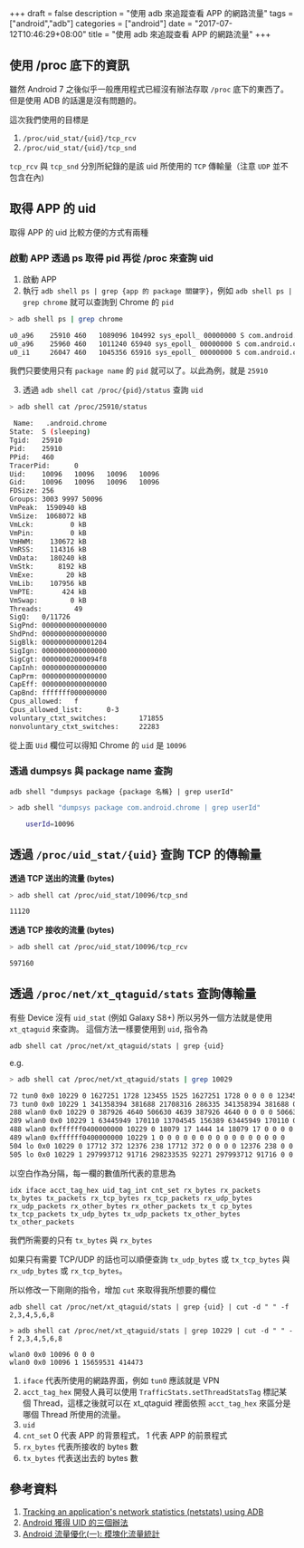 +++
draft = false 
description = "使用 adb 來追蹤查看 APP 的網路流量"
tags = ["android","adb"]
categories = ["android"]
date = "2017-07-12T10:46:29+08:00"
title = "使用 adb 來追蹤查看 APP 的網路流量"
+++

## 使用 /proc 底下的資訊

雖然 Android 7 之後似乎一般應用程式已經沒有辦法存取 `/proc` 底下的東西了。 但是使用 ADB 的話還是沒有問題的。

這次我們使用的目標是

1. `/proc/uid_stat/{uid}/tcp_rcv` 
1. `/proc/uid_stat/{uid}/tcp_snd`

`tcp_rcv` 與 `tcp_snd` 分別所紀錄的是該 uid 所使用的 `TCP` 傳輸量（注意 `UDP` 並不包含在內)

<!--more-->

## 取得 APP 的 uid

取得 APP 的 uid 比較方便的方式有兩種

### 啟動 APP 透過 ps 取得 pid 再從 /proc 來查詢 uid

1. 啟動 APP
2. 執行 `adb shell ps | grep {app 的 package 關鍵字}`，例如 `adb shell ps | grep chrome` 就可以查詢到 Chrome 的 `pid`

```bash
> adb shell ps | grep chrome

u0_a96    25910 460   1089096 104992 sys_epoll_ 00000000 S com.android.chrome
u0_a96    25960 460   1011240 65940 sys_epoll_ 00000000 S com.android.chrome:privileged_process0
u0_i1     26047 460   1045356 65916 sys_epoll_ 00000000 S com.android.chrome:sandboxed_process0
```

我們只要使用只有 `package name` 的 `pid` 就可以了。以此為例，就是 `25910`

3. 透過 `adb shell cat /proc/{pid}/status` 查詢 `uid`

```bash
> adb shell cat /proc/25910/status

 Name:   .android.chrome
State:  S (sleeping)
Tgid:   25910
Pid:    25910
PPid:   460
TracerPid:      0
Uid:    10096   10096   10096   10096
Gid:    10096   10096   10096   10096
FDSize: 256
Groups: 3003 9997 50096
VmPeak:  1590940 kB
VmSize:  1068072 kB
VmLck:         0 kB
VmPin:         0 kB
VmHWM:    130672 kB
VmRSS:    114316 kB
VmData:   180240 kB
VmStk:      8192 kB
VmExe:        20 kB
VmLib:    107956 kB
VmPTE:       424 kB
VmSwap:        0 kB
Threads:        49
SigQ:   0/11726
SigPnd: 0000000000000000
ShdPnd: 0000000000000000
SigBlk: 0000000000001204
SigIgn: 0000000000000000
SigCgt: 00000002000094f8
CapInh: 0000000000000000
CapPrm: 0000000000000000
CapEff: 0000000000000000
CapBnd: fffffff000000000
Cpus_allowed:   f
Cpus_allowed_list:      0-3
voluntary_ctxt_switches:        171855
nonvoluntary_ctxt_switches:     22283
```

從上面 `Uid` 欄位可以得知 Chrome 的 `uid` 是 `10096`

### 透過 dumpsys 與 package name 查詢

`adb shell "dumpsys package {package 名稱} | grep userId"`

```bash
> adb shell "dumpsys package com.android.chrome | grep userId"

    userId=10096
```

## 透過 `/proc/uid_stat/{uid}` 查詢 TCP 的傳輸量

**透過 TCP 送出的流量 (bytes)**

```bash
> adb shell cat /proc/uid_stat/10096/tcp_snd

11120
```

**透過 TCP 接收的流量 (bytes)**

```bash
> adb shell cat /proc/uid_stat/10096/tcp_rcv

597160
```

## 透過 `/proc/net/xt_qtaguid/stats` 查詢傳輸量

有些 Device 沒有 `uid_stat` (例如 Galaxy S8+) 所以另外一個方法就是使用 `xt_qtaguid` 來查詢。
這個方法一樣要使用到 `uid`, 指令為

`adb shell cat /proc/net/xt_qtaguid/stats | grep {uid}`

e.g.

```bash
> adb shell cat /proc/net/xt_qtaguid/stats | grep 10029

72 tun0 0x0 10229 0 1627251 1728 123455 1525 1627251 1728 0 0 0 0 123455 1525 0 0 0 0
73 tun0 0x0 10229 1 341358394 381688 21708316 286335 341358394 381688 0 0 0 0 21381218 281971 327098 4364 0 0
288 wlan0 0x0 10229 0 387926 4640 506630 4639 387926 4640 0 0 0 0 506630 4639 0 0 0 0
289 wlan0 0x0 10229 1 63445949 170110 13704545 156389 63445949 170110 0 0 0 0 13572037 154582 132508 1807 0 0
488 wlan0 0xffffff0400000000 10229 0 18079 17 1444 14 18079 17 0 0 0 0 1444 14 0 0 0 0
489 wlan0 0xffffff0400000000 10229 1 0 0 0 0 0 0 0 0 0 0 0 0 0 0 0 0
504 lo 0x0 10229 0 17712 372 12376 238 17712 372 0 0 0 0 12376 238 0 0 0 0
505 lo 0x0 10229 1 297993712 91716 298233535 92271 297993712 91716 0 0 0 0 298233535 92271 0 0 0 0
```

以空白作為分隔，每一欄的數值所代表的意思為

`idx iface acct_tag_hex uid_tag_int cnt_set rx_bytes rx_packets tx_bytes tx_packets rx_tcp_bytes rx_tcp_packets rx_udp_bytes rx_udp_packets rx_other_bytes rx_other_packets tx_t cp_bytes tx_tcp_packets tx_udp_bytes tx_udp_packets tx_other_bytes tx_other_packets`

我們所需要的只有 `tx_bytes` 與 `rx_bytes` 

如果只有需要 TCP/UDP 的話也可以順便查詢 `tx_udp_bytes` 或 `tx_tcp_bytes` 與 `rx_udp_bytes` 或 `rx_tcp_bytes`。

所以修改一下剛剛的指令，增加 `cut` 來取得我所想要的欄位

`adb shell cat /proc/net/xt_qtaguid/stats | grep {uid} | cut -d " " -f 2,3,4,5,6,8`

```
> adb shell cat /proc/net/xt_qtaguid/stats | grep 10229 | cut -d " " -f 2,3,4,5,6,8

wlan0 0x0 10096 0 0 0
wlan0 0x0 10096 1 15659531 414473
```

1. `iface` 代表所使用的網路界面，例如 `tun0` 應該就是 VPN
1. `acct_tag_hex` 開發人員可以使用 `TrafficStats.setThreadStatsTag` 標記某個 Thread，這樣之後就可以在 xt_qtaguid 裡面依照 `acct_tag_hex` 來區分是哪個 Thread 所使用的流量。
1. `uid`
1. `cnt_set` 0 代表 APP 的背景程式， 1 代表 APP 的前景程式
1. `rx_bytes` 代表所接收的 bytes 數
1. `tx_bytes` 代表送出去的 bytes 數

## 參考資料

1. [Tracking an application's network statistics (netstats) using ADB](https://stackoverflow.com/questions/12904809/tracking-an-applications-network-statistics-netstats-using-adb)
1. [Android 獲得 UID 的三個辦法](http://www.cnblogs.com/FallenHWer/p/3359359.html)
1. [Android 流量優化(一): 模塊化流量統計](http://www.voidcn.com/blog/focusjava/article/p-6152550.html)
